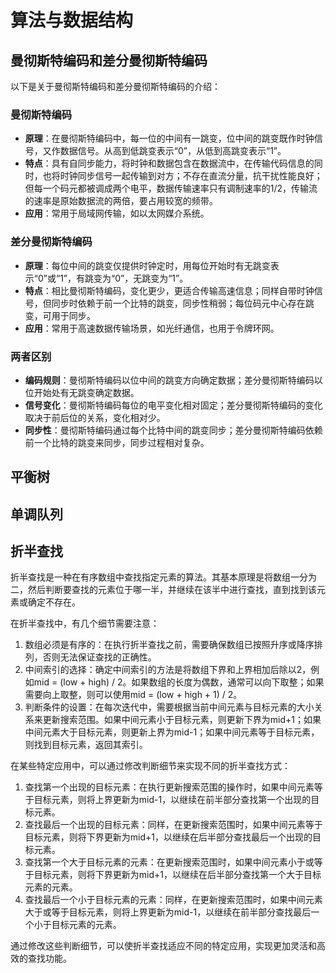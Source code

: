 # 算法与数据结构

## 曼彻斯特编码和差分曼彻斯特编码

以下是关于曼彻斯特编码和差分曼彻斯特编码的介绍：

### 曼彻斯特编码

- **原理**：在曼彻斯特编码中，每一位的中间有一跳变，位中间的跳变既作时钟信号，又作数据信号。从高到低跳变表示“0”，从低到高跳变表示“1”。
- **特点**：具有自同步能力，将时钟和数据包含在数据流中，在传输代码信息的同时，也将时钟同步信号一起传输到对方；不存在直流分量，抗干扰性能良好；但每一个码元都被调成两个电平，数据传输速率只有调制速率的1/2，传输流的速率是原始数据流的两倍，要占用较宽的频带。
- **应用**：常用于局域网传输，如以太网媒介系统。

### 差分曼彻斯特编码

- **原理**：每位中间的跳变仅提供时钟定时，用每位开始时有无跳变表示“0”或“1”，有跳变为“0”，无跳变为“1”。
- **特点**：相比曼彻斯特编码，变化更少，更适合传输高速信息；同样自带时钟信号，但同步时依赖于前一个比特的跳变，同步性稍弱；每位码元中心存在跳变，可用于同步。
- **应用**：常用于高速数据传输场景，如光纤通信，也用于令牌环网。

### 两者区别

- **编码规则**：曼彻斯特编码以位中间的跳变方向确定数据；差分曼彻斯特编码以位开始处有无跳变确定数据。
- **信号变化**：曼彻斯特编码每位的电平变化相对固定；差分曼彻斯特编码的变化取决于前后位的关系，变化相对少。
- **同步性**：曼彻斯特编码通过每个比特中间的跳变同步；差分曼彻斯特编码依赖前一个比特的跳变来同步，同步过程相对复杂。

## 平衡树

## 单调队列

## 折半查找

折半查找是一种在有序数组中查找指定元素的算法。其基本原理是将数组一分为二，然后判断要查找的元素位于哪一半，并继续在该半中进行查找，直到找到该元素或确定不存在。

在折半查找中，有几个细节需要注意：

1. 数组必须是有序的：在执行折半查找之前，需要确保数组已按照升序或降序排列，否则无法保证查找的正确性。
2. 中间索引的选择：确定中间索引的方法是将数组下界和上界相加后除以2，例如mid = (low + high) / 2。如果数组的长度为偶数，通常可以向下取整；如果需要向上取整，则可以使用mid = (low + high + 1) / 2。
3. 判断条件的设置：在每次迭代中，需要根据当前中间元素与目标元素的大小关系来更新搜索范围。如果中间元素小于目标元素，则更新下界为mid+1；如果中间元素大于目标元素，则更新上界为mid-1；如果中间元素等于目标元素，则找到目标元素，返回其索引。

在某些特定应用中，可以通过修改判断细节来实现不同的折半查找方式：

1. 查找第一个出现的目标元素：在执行更新搜索范围的操作时，如果中间元素等于目标元素，则将上界更新为mid-1，以继续在前半部分查找第一个出现的目标元素。
2. 查找最后一个出现的目标元素：同样，在更新搜索范围时，如果中间元素等于目标元素，则将下界更新为mid+1，以继续在后半部分查找最后一个出现的目标元素。
3. 查找第一个大于目标元素的元素：在更新搜索范围时，如果中间元素小于或等于目标元素，则将下界更新为mid+1，以继续在后半部分查找第一个大于目标元素的元素。
4. 查找最后一个小于目标元素的元素：同样，在更新搜索范围时，如果中间元素大于或等于目标元素，则将上界更新为mid-1，以继续在前半部分查找最后一个小于目标元素的元素。

通过修改这些判断细节，可以使折半查找适应不同的特定应用，实现更加灵活和高效的查找功能。
